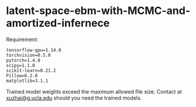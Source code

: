 # latent-space-ebm-with-MCMC-and-amortized-infernece
Requirement:
```
tensorflow-gpu=1.14.0
torchvision=0.5.0
pytorch=1.4.0
scipy=1.1.0
scikit-learn=0.21.2
Pillow=6.2.0
matplotlib=3.1.1
```

Trained model weights exceed the maximum allowed file size. Contact at xuzhai@g.ucla.edu should you need the trained models.
